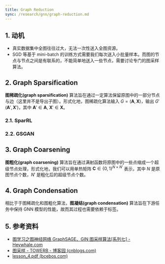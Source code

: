 ```yaml
---
title: Graph Reduction
sync: /research/gnn/graph-reduction.md
---
```


## 1. 动机

- 真实数据集中全图往往过大，无法一次性送入全图资源。
- SGD 等基于 mini-batch 的训练方式需要我们每次送入小批量样本。而图的节点与节点之间是有联系的，不能简单地送入一些节点，需要讨论专门的图采样算法。

## 2. Graph Sparsification

**图稀疏化(graph sparsification)** 算法旨在通过一定算法保留原图中的一部分节点与边（这里并不是导出子图）。形式化地，图稀疏化算法输入 $G = (\mathbf{A},\mathbf{X})$，输出 $G'(\mathbf{A}',\mathbf{X}')$，其中 $\mathbf{A}'\in\mathbf{A},\ \mathbf{X}'\in\mathbf{X}$。

### 2.1. SparRL

### 2.2. GSGAN

## 3. Graph Coarsening

**图粗化(graph coarsening)** 算法旨在通过满射函数将原图中的一些点缩成一个超级节点处理，形式化地，我们可以用单热矩阵 $\mathbf{C}\in\{0,1\}^{{N \times N'}}$ 表示，其中 $N$ 是原图节点个数，$N'$ 是粗化后的超级节点个数。

## 4. Graph Condensation

相比于于图稀疏化和图粗化算法，**图凝结(graph condensation)** 算法旨在下游任务中保持 GNN 模型的性能，故而其过程也需要依赖于标签。

## 5. 参考资料

- [图学习之图神经网络 GraphSAGE、GIN 图采样算法[系列七] - Heywhale.com](https://www.heywhale.com/mw/project/637a3c4c53342897d97f5ad1)
- [图采样 - TOWERB - 博客园 (cnblogs.com)](https://www.cnblogs.com/Towerb/p/14056326.html)
- [lesson_4.pdf (bcebos.com)](https://baidu-pgl.gz.bcebos.com/pgl-course/lesson_4.pdf)
